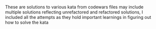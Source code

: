 These are solutions to various kata from codewars
files may include multiple solutions reflecting unrefactored and refactored solutions, I included all the attempts as they hold important learnings in figuring out how to solve the kata 
